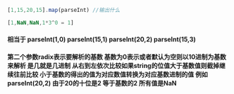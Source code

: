 ```js
[1,15,20,15].map(parseInt) //输出什么

[1,NaN,NaN,1*3^0 = 1]
```
#### 相当于 parseInt(1,0) parseInt(15,1) parseInt(20,2) parseInt(15,3)
#### 第二个参数radix表示要解析的基数 基数为0表示或者默认为空则以10进制为基数来解析 是几就是几进制 从右到左依次比较如果string的位值大于基数值则截掉继续往前比较 小于基数的得出的值为对应数值转换为对应基数进制的值 例如 parseInt(20,2) 由于20的十位是2 等于基数的2 所有值是NaN